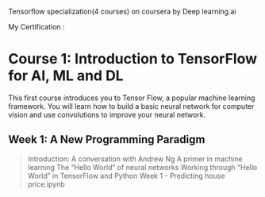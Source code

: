 
Tensorflow specialization(4 courses) on coursera by  Deep learning.ai 

My Certification : 

# Course 1: Introduction to TensorFlow for AI, ML and DL

This first course introduces you to Tensor Flow, a popular machine learning framework. You will learn how to build a basic neural network for computer vision and use convolutions to improve your neural network.

## Week 1: A New Programming Paradigm

> Introduction: A conversation with Andrew Ng
> A primer in machine learning
> The “Hello World” of neural networks
> Working through “Hello World” in TensorFlow and Python
> Week 1 - Predicting house price.ipynb
